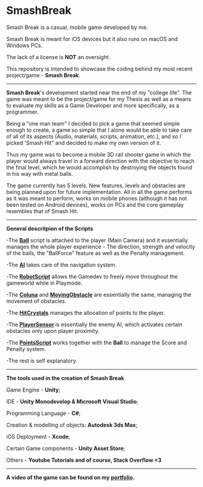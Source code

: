 # SmashBreak
Smash Break is a casual, mobile game developed by me.

Smash Break is meant for iOS devices but it also runs on macOS and Windows PCs.

The lack of a license is **NOT** an oversight.

This repository is intended to showcase the coding behind my most recent project/game - **Smash Break**.

-------------------------------------------------------------------------------------------------------

**Smash Break**'s development started near the end of my "college life". The game was meant to be the project/game for my Thesis as well as a means to evaluate my skills as a Game Developer and more specifically, as a programmer. 

Being a "one man team" I decided to pick a game that seemed simple enough to create, a game so simple that I alone would be able to take care of all of its aspects (Audio, materials, scripts, animation, etc.), and so I picked 'Smash Hit" and decided to make my own version of it. 

Thus my game was to become a mobile 3D rail shooter game in which the player would always travel in a forward direction with the objective to reach the final level, which he would accomplish by destroying the objects found in his way with metal balls.

The game currently has 5 levels. New features, levels and obstacles are being planned upon for future implementation.
All in all the game performs as it was meant to perform, works on mobile phones (although it has not been tested on Android devices), works on PCs and the core gameplay resembles that of Smash Hit.

---------------------------------------------------------------------------------------------------------

**General descritpion of the Scripts**

-The **[Ball](https://github.com/PauloB04/SmashBreak/blob/master/Ball.cs)** script is attached to the player (Main Camera) and it essentially manages the whole player experience - The direction, strength and velocity of the balls, the "BallForce" feature as well as the Penalty management.

-The  **[AI](https://github.com/PauloB04/SmashBreak/blob/master/AI.cs)** takes care of the navigation system.

-The **[RobotScript](https://github.com/PauloB04/SmashBreak/blob/master/RobotScript.cs)** allows the Gamedev to freely move throughout the gameworld while in Playmode.

-The **[Coluna](https://github.com/PauloB04/SmashBreak/blob/master/Coluna.cs)** and **[MovingObstacle](https://github.com/PauloB04/SmashBreak/blob/master/MovingObstacle.cs)** are essentially the same, managing the movement of obstacles.

-The **[HitCrystals](https://github.com/PauloB04/SmashBreak/blob/master/HitCrystals.cs)** manages the allocation of points to the player.

-The **[PlayerSensor](https://github.com/PauloB04/SmashBreak/blob/master/PlayerSensor.cs)** is essentially the enemy AI, which activates certain obstacles only upon player proximity.

-The **[PointsScript](https://github.com/PauloB04/SmashBreak/blob/master/PointsScript.cs)** works together with the **Ball** to manage the Score and Penalty system.

-The rest is self explanatory.

---------------------------------------------------------------------------------------------------------

**The tools used in the creation of Smash Break**

Game Engine - **Unity**;

IDE - **Unity Monodevelop & Microsoft Visual Studio**;

Programming Language - **C#**;

Creation & modelling of objects: **Autodesk 3ds Max**;

iOS Deployment - **Xcode**;

Certain Game components - **Unity Asset Store**;

Others - **Youtube Tutorials and of course, Stack Overflow <3**

-----------------------------------------------------------------------------------------------------------

**A video of the game can be found on my [portfolio](https://www.pbarbeiro.me/my-collection).**

